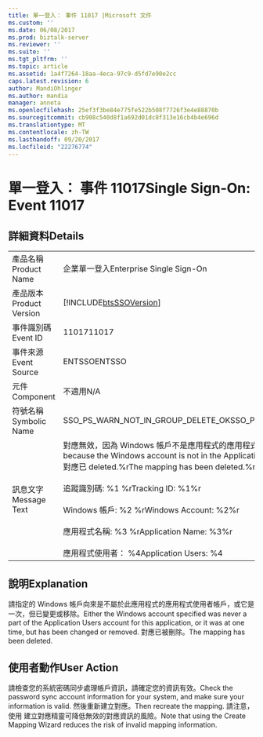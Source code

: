 ```yaml
---
title: 單一登入： 事件 11017 |Microsoft 文件
ms.custom: ''
ms.date: 06/08/2017
ms.prod: biztalk-server
ms.reviewer: ''
ms.suite: ''
ms.tgt_pltfrm: ''
ms.topic: article
ms.assetid: 1a4f7264-18aa-4eca-97c9-d5fd7e90e2cc
caps.latest.revision: 6
author: MandiOhlinger
ms.author: mandia
manager: anneta
ms.openlocfilehash: 25ef3f3be84e775fe522b508f7726f3e4e88870b
ms.sourcegitcommit: cb908c540d8f1a692d01dc8f313e16cb4b4e696d
ms.translationtype: MT
ms.contentlocale: zh-TW
ms.lasthandoff: 09/20/2017
ms.locfileid: "22276774"
---
```

# <a name="single-sign-on-event-11017"></a><span data-ttu-id="8c109-102">單一登入： 事件 11017</span><span class="sxs-lookup"><span data-stu-id="8c109-102">Single Sign-On: Event 11017</span></span>
## <a name="details"></a><span data-ttu-id="8c109-103">詳細資料</span><span class="sxs-lookup"><span data-stu-id="8c109-103">Details</span></span>  
  
|||  
|-|-|  
|<span data-ttu-id="8c109-104">產品名稱</span><span class="sxs-lookup"><span data-stu-id="8c109-104">Product Name</span></span>|<span data-ttu-id="8c109-105">企業單一登入</span><span class="sxs-lookup"><span data-stu-id="8c109-105">Enterprise Single Sign-On</span></span>|  
|<span data-ttu-id="8c109-106">產品版本</span><span class="sxs-lookup"><span data-stu-id="8c109-106">Product Version</span></span>|[!INCLUDE[btsSSOVersion](../includes/btsssoversion-md.md)]|  
|<span data-ttu-id="8c109-107">事件識別碼</span><span class="sxs-lookup"><span data-stu-id="8c109-107">Event ID</span></span>|<span data-ttu-id="8c109-108">11017</span><span class="sxs-lookup"><span data-stu-id="8c109-108">11017</span></span>|  
|<span data-ttu-id="8c109-109">事件來源</span><span class="sxs-lookup"><span data-stu-id="8c109-109">Event Source</span></span>|<span data-ttu-id="8c109-110">ENTSSO</span><span class="sxs-lookup"><span data-stu-id="8c109-110">ENTSSO</span></span>|  
|<span data-ttu-id="8c109-111">元件</span><span class="sxs-lookup"><span data-stu-id="8c109-111">Component</span></span>|<span data-ttu-id="8c109-112">不適用</span><span class="sxs-lookup"><span data-stu-id="8c109-112">N/A</span></span>|  
|<span data-ttu-id="8c109-113">符號名稱</span><span class="sxs-lookup"><span data-stu-id="8c109-113">Symbolic Name</span></span>|<span data-ttu-id="8c109-114">SSO_PS_WARN_NOT_IN_GROUP_DELETE_OK</span><span class="sxs-lookup"><span data-stu-id="8c109-114">SSO_PS_WARN_NOT_IN_GROUP_DELETE_OK</span></span>|  
|<span data-ttu-id="8c109-115">訊息文字</span><span class="sxs-lookup"><span data-stu-id="8c109-115">Message Text</span></span>|<span data-ttu-id="8c109-116">對應無效，因為 Windows 帳戶不是應用程式的應用程式使用者帳戶。</span><span class="sxs-lookup"><span data-stu-id="8c109-116">The mapping is not valid because the Windows account is not in the Application Users account for the application.</span></span> <span data-ttu-id="8c109-117">對應已 deleted.%r</span><span class="sxs-lookup"><span data-stu-id="8c109-117">The mapping has been deleted.%r</span></span><br /><br /> <span data-ttu-id="8c109-118">追蹤識別碼: %1 %r</span><span class="sxs-lookup"><span data-stu-id="8c109-118">Tracking ID: %1%r</span></span><br /><br /> <span data-ttu-id="8c109-119">Windows 帳戶: %2 %r</span><span class="sxs-lookup"><span data-stu-id="8c109-119">Windows Account: %2%r</span></span><br /><br /> <span data-ttu-id="8c109-120">應用程式名稱: %3 %r</span><span class="sxs-lookup"><span data-stu-id="8c109-120">Application Name: %3%r</span></span><br /><br /> <span data-ttu-id="8c109-121">應用程式使用者： %4</span><span class="sxs-lookup"><span data-stu-id="8c109-121">Application Users: %4</span></span>|  
  
## <a name="explanation"></a><span data-ttu-id="8c109-122">說明</span><span class="sxs-lookup"><span data-stu-id="8c109-122">Explanation</span></span>  
 <span data-ttu-id="8c109-123">請指定的 Windows 帳戶向來是不屬於此應用程式的應用程式使用者帳戶，或它是一次，但已變更或移除。</span><span class="sxs-lookup"><span data-stu-id="8c109-123">Either the Windows account specified was never a part of the Application Users account for this application, or it was at one time, but has been changed or removed.</span></span> <span data-ttu-id="8c109-124">對應已被刪除。</span><span class="sxs-lookup"><span data-stu-id="8c109-124">The mapping has been deleted.</span></span>  
  
## <a name="user-action"></a><span data-ttu-id="8c109-125">使用者動作</span><span class="sxs-lookup"><span data-stu-id="8c109-125">User Action</span></span>  
 <span data-ttu-id="8c109-126">請檢查您的系統密碼同步處理帳戶資訊，請確定您的資訊有效。</span><span class="sxs-lookup"><span data-stu-id="8c109-126">Check the password sync account information for your system, and make sure your information is valid.</span></span> <span data-ttu-id="8c109-127">然後重新建立對應。</span><span class="sxs-lookup"><span data-stu-id="8c109-127">Then recreate the mapping.</span></span> <span data-ttu-id="8c109-128">請注意，使用 建立對應精靈可降低無效的對應資訊的風險。</span><span class="sxs-lookup"><span data-stu-id="8c109-128">Note that using the Create Mapping Wizard reduces the risk of invalid mapping information.</span></span>